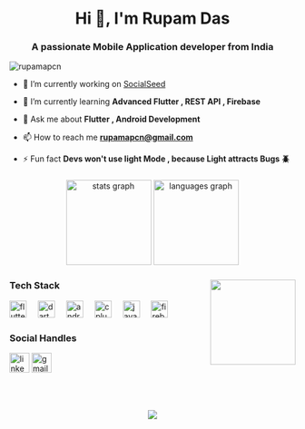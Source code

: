 


<h1 align="center">Hi 👋, I'm Rupam Das</h1>
<h3 align="center">A passionate Mobile Application developer from India</h3>

<p align="left"> <img src="https://komarev.com/ghpvc/?username=rupamapcn&label=Profile%20views&color=0e75b6&style=flat" alt="rupamapcn" /> </p>


- 🔭 I’m currently working on [SocialSeed](https://github.com/KuntalGain/Socialseed)

- 🌱 I’m currently learning **Advanced Flutter , REST API , Firebase**



- 💬 Ask me about **Flutter , Android Development**

- 📫 How to reach me **rupamapcn@gmail.com**

- ⚡ Fun fact **Devs won't use light Mode , because Light attracts Bugs 🪲**


###

<div align="center">
  <img src="https://github-readme-stats.vercel.app/api?username=rupamapcn&hide_title=false&hide_rank=false&show_icons=true&include_all_commits=true&count_private=true&disable_animations=false&theme=dracula&locale=en&hide_border=false" height="150" alt="stats graph"  />
  <img src="https://github-readme-stats.vercel.app/api/top-langs?username=rupamapcn&locale=en&hide_title=false&layout=compact&card_width=320&langs_count=5&theme=dracula&hide_border=false" height="150" alt="languages graph"  />
</div>

###

<img align="right" height="150" src="https://i.imgflip.com/65efzo.gif"  />

### Tech Stack

<div align="left">
  <img src="https://cdn.jsdelivr.net/gh/devicons/devicon/icons/flutter/flutter-original.svg" height="30" alt="flutter logo"  />
  <img width="12" />
  <img src="https://cdn.jsdelivr.net/gh/devicons/devicon/icons/dart/dart-original.svg" height="30" alt="dart logo"  />
  <img width="12" />
  <img src="https://cdn.jsdelivr.net/gh/devicons/devicon/icons/android/android-original.svg" height="30" alt="android logo"  />
  <img width="12" />
  <img src="https://cdn.jsdelivr.net/gh/devicons/devicon/icons/cplusplus/cplusplus-original.svg" height="30" alt="cplusplus logo"  />
  <img width="12" />
  <img src="https://cdn.jsdelivr.net/gh/devicons/devicon/icons/java/java-original.svg" height="30" alt="java logo"  />
  <img width="12" />
  <img src="https://cdn.jsdelivr.net/gh/devicons/devicon/icons/firebase/firebase-plain.svg" height="30" alt="firebase logo"  />
</div>

### Social Handles

<div align="left">
  <img src="https://img.shields.io/static/v1?message=LinkedIn&logo=linkedin&label=&color=0077B5&logoColor=white&labelColor=&style=for-the-badge" height="35" alt="linkedin logo"  />
  <img src="https://img.shields.io/static/v1?message=Gmail&logo=gmail&label=&color=D14836&logoColor=white&labelColor=&style=for-the-badge" height="35" alt="gmail logo"  />
</div>

###

<br clear="both">


###

<div align="center">
  <img src="https://profile-counter.glitch.me/rupamapcn/count.svg?"  />
</div>

###
